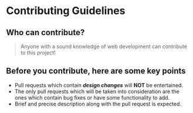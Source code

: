 # Contributing Guidelines

## Who can contribute?

> Anyone with a sound knowledge of web development can contribute to this project!

## Before you contribute, here are some key points

- Pull requests which contain ***design changes*** will **NOT** be entertained.
- The only pull requests which will be taken into consideration are the ones which contain bug fixes or have some functionality to add.
- Brief and precise description along with the pull request is expected.

